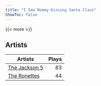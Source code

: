 ```yaml
---
title: "I Saw Mommy Kissing Santa Claus"
ShowToc: false
---
```


{{< more >}}

## Artists
Artists | Plays 
----- | -----: 
[The Jackson 5](/artists/the-jackson-5-35053) | 83
[The Ronettes](/artists/the-ronettes-89545) | 44

